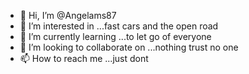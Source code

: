 - 👋 Hi, I’m @Angelams87
- 👀 I’m interested in ...fast cars and the open road
- 🌱 I’m currently learning ...to let go of everyone
- 💞️ I’m looking to collaborate on ...nothing trust no one
- 📫 How to reach me ...just dont

<!---
Angelams87/Angelams87 is a ✨ special ✨ repository because its `README.md` (this file) appears on your GitHub profile.
You can click the Preview link to take a look at your changes.
Done from this point forward its like you never existed.  (not my daughter just your punkass)

